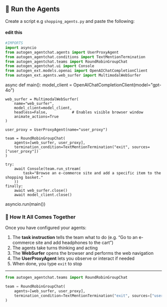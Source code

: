 ## 🚀 Run the Agents

Create a script e.g ```shopping_agents.py``` and paste the following:
 #### edit this 
```python
#IMPORTS
import asyncio
from autogen_agentchat.agents import UserProxyAgent
from autogen_agentchat.conditions import TextMentionTermination
from autogen_agentchat.teams import RoundRobinGroupChat
from autogen_agentchat.ui import Console
from autogen_ext.models.openai import OpenAIChatCompletionClient
from autogen_ext.agents.web_surfer import MultimodalWebSurfer
```

async def main():
    model_client = OpenAIChatCompletionClient(model="gpt-4o")

    web_surfer = MultimodalWebSurfer(
        name="web_surfer",
        model_client=model_client,
        headless=False,           # Enables visible browser window
        animate_actions=True
    )

    user_proxy = UserProxyAgent(name="user_proxy")

    team = RoundRobinGroupChat(
        agents=[web_surfer, user_proxy],
        termination_condition=TextMentionTermination("exit", sources=["user_proxy"])
    )

    try:
        await Console(team.run_stream(
            task="Browse an e-commerce site and add a specific item to the shopping basket."
        ))
    finally:
        await web_surfer.close()
        await model_client.close()

asyncio.run(main())

### 🧩 How It All Comes Together

Once you have configured your agents:

1. The **task instruction** tells the team what to do (e.g. “Go to an e-commerce site and add headphones to the cart”)
2. The agents take turns thinking and acting
3. The **WebSurfer** opens the browser and performs the web navigation
4. The **UserProxyAgent** lets you observe or interact if needed
5. When done, you type `exit` to stop

---

```python
from autogen_agentchat.teams import RoundRobinGroupChat

team = RoundRobinGroupChat(
    agents=[web_surfer, user_proxy],
    termination_condition=TextMentionTermination("exit", sources=["user_proxy"])
)
```
